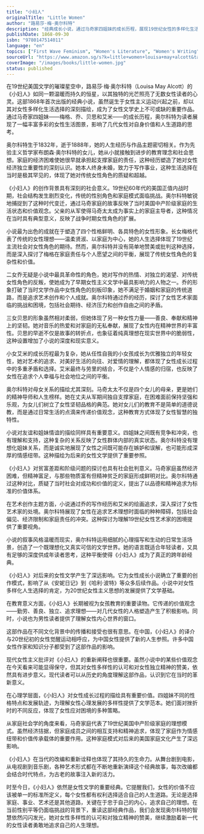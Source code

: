 ```yaml
---
title: "小妇人"
originalTitle: "Little Women"
author: "路易莎·梅·奥尔科特"
description: "经典成长小说，通过马奇家四姐妹的成长历程，展现19世纪女性的多样化生活选择，影响了几代女性读者的价值观与人生追求。"
publishDate: 1868-09-30
isbn: "9780147514011"
language: "en"
topics: ["First Wave Feminism", "Women's Literature", "Women's Writing", "Economic Empowerment"]
sourceUrl: "https://www.amazon.sg/s?k=little+women+louisa+may+alcott&tag=inkrupt-22"
coverImage: "/images/books/little-women.jpg"
status: published
---
```


在19世纪美国文学的璀璨星空中，路易莎·梅·奥尔科特（Louisa May Alcott）的《小妇人》如同一颗温暖而持久的恒星，以其独特的光芒照亮了无数女性读者的心灵。这部1868年首次出版的经典小说，虽然诞生于女性主义运动兴起之前，却以其对女性多样化生活选择的深刻描绘，成为了女性文学史上不可或缺的重要作品。通过马奇家四姐妹——梅格、乔、贝思和艾米——的成长历程，奥尔科特为读者展现了一幅丰富多彩的女性生活图景，影响了几代女性对自身价值和人生道路的思考。

奥尔科特生于1832年，逝于1888年，她的人生经历与作品主题密切相关。作为先验主义哲学家布朗森·奥尔科特的女儿，她从小就接触到进步的教育理念和社会思想。家庭的经济困难使她很早就承担起支撑家庭的责任，这种经历塑造了她对女性经济独立重要性的深刻认识。她本人终身未婚，致力于写作事业，这种生活选择在当时是极其罕见的，体现了她对传统女性角色的质疑和超越。

《小妇人》的创作背景具有深刻的社会意义。19世纪60年代的美国正值内战时期，社会结构发生剧烈变化，传统的性别角色和家庭模式面临挑战。奥尔科特敏锐地捕捉到了这种时代变迁，通过马奇家庭的故事反映了当时美国中产阶级家庭的生活状态和价值观念。父亲的从军使得马奇太太成为事实上的家庭主导者，这种情况在当时具有典型意义，反映了战争时期女性角色的扩展。

小说最为出色的成就在于塑造了四个性格鲜明、各具特色的女性形象。长女梅格代表了传统的女性理想——温柔贤淑、以家庭为中心，她的人生选择体现了19世纪主流社会对女性角色的期待。然而，奥尔科特并没有简单地赞美或批判这种选择，而是深入探讨了梅格在家庭责任与个人愿望之间的平衡，展现了传统女性角色的复杂性和价值。

二女乔无疑是小说中最具革命性的角色，她对写作的热情、对独立的渴望、对传统女性角色的反叛，使她成为了早期女性主义文学中最具影响力的人物之一。乔的形象打破了当时文学作品中女性角色的刻板印象，她不满足于婚姻和家庭的传统道路，而是追求艺术创作和个人成就。奥尔科特通过乔的经历，探讨了女性艺术家面临的挑战和困境，包括社会期待、经济压力和创作自由之间的矛盾。

三女贝思的形象虽然相对柔弱，但她体现了另一种女性力量——善良、奉献和精神上的坚韧。她对音乐的热爱和对家庭的无私奉献，展现了女性内在精神世界的丰富性。贝思的早逝不仅是故事的转折点，也象征着纯真理想在现实世界中的脆弱性，这种设置增加了小说的深度和现实意义。

小女艾米的成长历程最为复杂，她从任性自我的小女孩成长为优雅独立的年轻女性，她对艺术的追求、对美好生活的向往、对爱情的理解，都体现了女性成长过程中的多重矛盾和选择。艾米最终与劳里的结合，不仅是个人情感的归宿，也反映了女性在追求个人幸福与社会地位之间的平衡。

奥尔科特对母女关系的描绘尤其深刻。马奇太太不仅是四个女儿的母亲，更是她们的精神导师和人生榜样。她在丈夫从军期间独自支撑家庭，在困难面前保持坚强和乐观，为女儿们树立了女性坚韧品格的典范。她对女儿们的教育不是简单的道德说教，而是通过日常生活的点滴来传递价值观念，这种教育方式体现了女性智慧的独特性。

小说对友谊和姐妹情谊的描绘同样具有重要意义。四姐妹之间既有竞争和冲突，也有理解和支持，这种复杂的关系反映了女性群体内部的真实状态。奥尔科特没有理想化姐妹关系，而是诚实地展现了女性之间既可能存在嫉妒和误解，也可能形成深厚的情感纽带。这种描绘为后来的女性文学提供了重要参照。

《小妇人》对贫富差距和阶级问题的探讨也具有社会批判意义。马奇家庭虽然经济困难，但精神富足，与那些物质富有但精神贫乏的家庭形成鲜明对比。奥尔科特通过这种对比，质疑了当时社会对成功和价值的定义，提出了以品德和精神追求为标准的价值体系。

在艺术创作主题方面，小说通过乔的写作经历和艾米的绘画追求，深入探讨了女性艺术家的处境。奥尔科特展现了女性在追求艺术理想时面临的种种障碍，包括社会偏见、经济限制和家庭责任的冲突。这种探讨为理解19世纪女性艺术家的困境提供了重要视角。

小说的叙事风格温暖而现实，奥尔科特运用细腻的心理描写和生动的日常生活场景，创造了一个既理想化又真实可信的文学世界。她的语言既适合年轻读者，又具有足够的深度供成年读者思考，这种平衡使得《小妇人》成为了真正的跨年龄经典。

《小妇人》对后来的女性文学产生了深远影响。它为女性成长小说确立了重要的创作模式，影响了从《安妮日记》到《哈利·波特》等众多后续作品。小说中对女性多样化人生选择的肯定，为20世纪女性主义思想的发展提供了文学基础。

在教育意义方面，《小妇人》长期被视为女孩教育的重要读物。它传递的价值观念——勤劳、善良、独立、追求理想——对几代女性的人格塑造产生了积极影响。同时，小说也为男性读者提供了理解女性内心世界的窗口。

这部作品在不同文化背景中的传播和接受也很有意思。在中国，《小妇人》的译介与20世纪初的女性觉醒运动相呼应，为中国女性提供了新的人生参照。许多中国女性作家和知识分子都受到了这部作品的影响。

现代女性主义批评对《小妇人》的重新阐释也很重要。虽然小说中的某些价值观念在今天看来可能显得保守，但其对女性多样性的认可和对女性独立精神的赞美，依然具有进步意义。现代读者可以从历史的角度理解这部作品，认识到它在当时的革新意义。

在心理学层面，《小妇人》对女性成长过程的描绘具有重要价值。四姐妹不同的性格特点和发展轨迹，为理解女性心理发展的多样性提供了文学范本。她们面对挫折时的不同反应，体现了女性应对困境的多种策略。

从家庭社会学的角度来看，马奇家庭代表了19世纪美国中产阶级家庭的理想模式。虽然经济拮据，但家庭成员之间的相互支持和精神追求，体现了家庭作为情感纽带和价值传承载体的重要作用。这种家庭模式对后来的美国家庭文化产生了深远影响。

《小妇人》在当代的改编和重新诠释也体现了其持久的生命力。从舞台剧到电影，从电视剧到音乐剧，各种艺术形式都在不断地重新演绎这个经典故事，每次改编都会结合时代特点，为古老的故事注入新的活力。

时至今日，《小妇人》依然是女性文学的重要经典。它提醒我们，女性的价值不应该被单一的标准所定义，每个女性都有权利选择适合自己的人生道路。无论是选择家庭、事业、艺术还是其他道路，关键在于忠于自己的内心，追求自己的理想。在当前性别平等仍面临挑战的背景下，重读这部经典作品，我们会发现奥尔科特的智慧依然闪闪发光，她对女性多样性的认可和对独立精神的赞美，继续激励着新一代的女性读者勇敢地追求自己的人生理想。